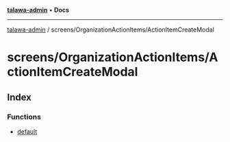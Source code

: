 [**talawa-admin**](../../../README.md) • **Docs**

***

[talawa-admin](../../../modules.md) / screens/OrganizationActionItems/ActionItemCreateModal

# screens/OrganizationActionItems/ActionItemCreateModal

## Index

### Functions

- [default](functions/default.md)
